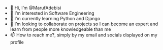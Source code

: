 - 👋 Hi, I’m @MarufAdebisi
- 👀 I’m interested in Software Engineering
- 🌱 I’m currently learning Python and Django
- 💞️ I’m looking to collaborate on projects so I can become an expert and learn from people more knowledgeable than me
- 📫 How to reach me?, simply by my email and socials displayed on my profile

<!---
MarufAdebisi/MarufAdebisi is a ✨ special ✨ repository because its `README.md` (this file) appears on your GitHub profile.
You can click the Preview link to take a look at your changes.
--->
